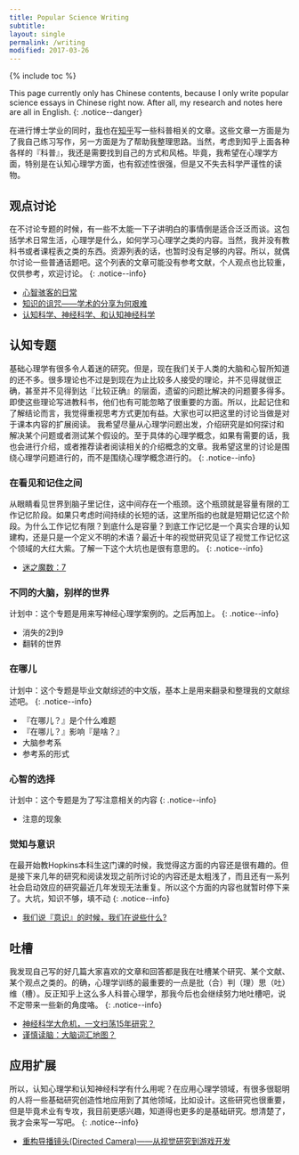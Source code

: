 ```yaml
---
title: Popular Science Writing 
subtitle: 
layout: single
permalink: /writing
modified: 2017-03-26
---
```


{% include toc %}

This page currently only has Chinese contents, because I only write popular science essays in Chinese right now. After all, my research and notes here are all in English.
{: .notice--danger}

在进行博士学业的同时，[我](https://www.zhihu.com/people/feitong-yang)也在[知乎](https://www.zhihu.com/)写一些科普相关的文章。这些文章一方面是为了我自己练习写作，另一方面是为了帮助我整理思路。当然，考虑到知乎上面各种各样的『科普』，我还是需要找到自己的方式和风格。毕竟，我希望在心理学方面，特别是在认知心理学方面，也有叙述性很强，但是又不失去科学严谨性的读物。

## 观点讨论

在不讨论专题的时候，有一些不太能一下子讲明白的事情倒是适合泛泛而谈。这包括学术日常生活，心理学是什么，如何学习心理学之类的内容。当然，我并没有教科书或者课程表之类的东西。资源列表的话，也暂时没有足够的内容。所以，就偶尔讨论一些普通话题吧。这个列表的文章可能没有参考文献，个人观点也比较重，仅供参考，欢迎讨论。
{: .notice--info}

- [心智骇客的日常](https://zhuanlan.zhihu.com/p/25722412)
- [知识的诅咒——学术的分享为何艰难](https://zhuanlan.zhihu.com/p/20396676)
- [认知科学、神经科学、和认知神经科学](https://zhuanlan.zhihu.com/p/20727283)

## 认知专题

基础心理学有很多令人着迷的研究。但是，现在我们关于人类的大脑和心智所知道的还不多。很多理论也不过是到现在为止比较多人接受的理论，并不见得就很正确，甚至并不见得到达『比较正确』的层面，遗留的问题比解决的问题要多得多。即使这些理论写进教科书，他们也有可能忽略了很重要的方面。所以，比起记住和了解结论而言，我觉得重视思考方式更加有益。大家也可以把这里的讨论当做是对于课本内容的扩展阅读。
我希望尽量从心理学问题出发，介绍研究是如何探讨和解决某个问题或者测试某个假设的。至于具体的心理学概念，如果有需要的话，我也会进行介绍，或者推荐读者阅读相关的介绍概念的文章。我希望这里的讨论是围绕心理学问题进行的，而不是围绕心理学概念进行的。
{: .notice--info}


### 在看见和记住之间

从眼睛看见世界到脑子里记住，这中间存在一个瓶颈。这个瓶颈就是容量有限的工作记忆阶段。如果只考虑时间持续的长短的话，这里所指的也就是短期记忆这个阶段。为什么工作记忆有限？到底什么是容量？到底工作记忆是一个真实合理的认知建构，还是只是一个定义不明的术语？最近十年的视觉研究见证了视觉工作记忆这个领域的大红大紫。了解一下这个大坑也是很有意思的。
{: .notice--info}

- [迷之魔数：7]()

### 不同的大脑，别样的世界

计划中：这个专题是用来写神经心理学案例的。之后再加上。
{: .notice--info}

- 消失的2到9
- 翻转的世界

### 在哪儿

计划中：这个专题是毕业文献综述的中文版，基本上是用来翻录和整理我的文献综述吧。
{: .notice--info}

- 『在哪儿？』是个什么难题
- 『在哪儿？』影响『是啥？』
- 大脑参考系
- 参考系的形式

### 心智的选择

计划中：这个专题是为了写注意相关的内容
{: .notice--info}

- 注意的现象

### 觉知与意识

在最开始教Hopkins本科生这门课的时候，我觉得这方面的内容还是很有趣的。但是接下来几年的研究和阅读发现之前所讨论的内容还是太粗浅了，而且还有一系列社会启动效应的研究最近几年发现无法重复。所以这个方面的内容也就暂时停下来了。大坑，知识不够，填不动
{: .notice--info}

- [我们说『意识』的时候，我们在说些什么?](https://zhuanlan.zhihu.com/p/20287372)

## 吐槽

我发现自己写的好几篇大家喜欢的文章和回答都是我在吐槽某个研究、某个文献、某个观点之类的。的确，心理学训练的最重要的一点是批（合）判（理）思（吐）维（槽）。反正知乎上这么多人科普心理学，那我今后也会继续努力地吐槽吧，说不定带来一些新的角度咯。
{: .notice--info}

- [神经科学大危机，一文扫荡15年研究？](https://zhuanlan.zhihu.com/p/21575150)
- [谨慎读脑：大脑词汇地图？](https://zhuanlan.zhihu.com/p/20821579)

## 应用扩展

所以，认知心理学和认知神经科学有什么用呢？在应用心理学领域，有很多很聪明的人将一些基础研究创造性地应用到了其他领域，比如设计。这些研究也很重要，但是毕竟术业有专攻，我目前更感兴趣，知道得也更多的是基础研究。想清楚了，我才会来写一写吧。
{: .notice--info}

- [重构导播镜头(Directed Camera)——从视觉研究到游戏开发](https://zhuanlan.zhihu.com/p/22098814)